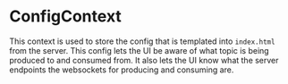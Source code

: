 # ConfigContext

This context is used to store the config that is templated into `index.html`
from the server. This config lets the UI be aware of what topic is being
produced to and consumed from. It also lets the UI know what the server
endpoints the websockets for producing and consuming are.

